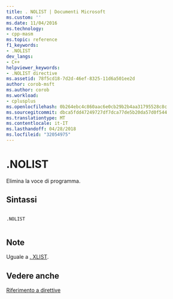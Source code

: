 ```yaml
---
title: . NOLIST | Documenti Microsoft
ms.custom: ''
ms.date: 11/04/2016
ms.technology:
- cpp-masm
ms.topic: reference
f1_keywords:
- .NOLIST
dev_langs:
- C++
helpviewer_keywords:
- .NOLIST directive
ms.assetid: 78f5cd18-7d2d-46ef-8325-11d6a501ee2d
author: corob-msft
ms.author: corob
ms.workload:
- cplusplus
ms.openlocfilehash: 0b264ebc4c860aac6e0cb29b2b4aa31795528c8c
ms.sourcegitcommit: dbca5fdd47249727df7dca77de5b20da57d0f544
ms.translationtype: MT
ms.contentlocale: it-IT
ms.lasthandoff: 04/28/2018
ms.locfileid: "32054975"
---
```

# <a name="nolist"></a>.NOLIST
Elimina la voce di programma.  
  
## <a name="syntax"></a>Sintassi  
  
```  
  
.NOLIST  
  
```  
  
## <a name="remarks"></a>Note  
 Uguale a [. XLIST](../../assembler/masm/dot-xlist.md).  
  
## <a name="see-also"></a>Vedere anche  
 [Riferimento a direttive](../../assembler/masm/directives-reference.md)